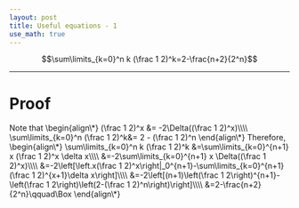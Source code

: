 ```yaml
---
layout: post
title: Useful equations - 1
use_math: true
---
```

$$\sum\limits_{k=0}^n k (\frac 1 2)^k=2-\frac{n+2}{2^n}$$
<hr/>
<h1>Proof</h1>
Note that
\begin{align\*}
(\frac 1 2)^x &= -2\Delta((\frac 1 2)^x)\\\\
\sum\limits_{k=0}^n (\frac 1 2)^k&= 2 - (\frac 1 2)^n
\end{align\*}
Therefore,
\begin{align\*}
\sum\limits_{k=0}^n k (\frac 1 2)^k 
&=\sum\limits_{k=0}^{n+1} x (\frac 1 2)^x \delta x\\\\
&=-2\sum\limits_{k=0}^{n+1} x \Delta((\frac 1 2)^x)\\\\
&=-2\left[\left.x(\frac 1 2)^x\right|_0^{n+1}-\sum\limits_{k=0}^{n+1}(\frac 1 2)^{x+1}\delta x\right]\\\\
&=-2\left[(n+1)\left(\frac 1 2\right)^{n+1}-\left(\frac 1 2\right)\left(2-(\frac 1 2)^n\right)\right]\\\\
&=2-\frac{n+2}{2^n}\qquad\Box
\end{align\*}
